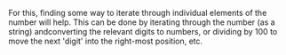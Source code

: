 For this, finding some way to iterate through individual elements of the number will help. This can be done by iterating through the number (as a string) andconverting the relevant digits to numbers, or dividing by 100 to move the next 'digit' into the right-most position, etc.
